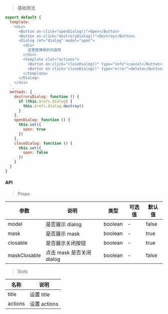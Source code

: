 > 基础用法

```js
export default {
  template: `
    <div>
      <Button on-click="openDialog()">Open</Button>
      <Button on-click="destroryDialog()">Destroy</Button>
      <Dialog ref="dialog" model="open">
        <div>
          这里是弹框的内容呀
        </div>
        <template slot="actions">
          <Button on-click="closeDialog()" type="info">cancel</Button>
          <Button on-click="closeDialog()" type="error">delete</Button>
        </template>
      </Dialog>
    </div>
  `,
  methods: {
    destroryDialog: function () {
      if (this.$refs.dialog) {
        this.$refs.dialog.destroy()
      }
    },
    openDialog: function () {
      this.set({
        open: true
      })
    },
    closeDialog: function () {
      this.set({
        open: false
      })
    }
  }
}
```

#### API

> Props

参数 | 说明 | 类型 | 可选值 | 默认值
---|---|---|---|---
model | 是否展示 dialog | boolean | - | false
mask | 是否展示 mask | boolean | - | true
closable | 是否展示关闭按钮 | boolean | - | true
maskClosable | 点击 mask 是否关闭 dialog | boolean | - | false

> Slots

名称 | 说明
---|---
title | 设置 title
actions | 设置 actions